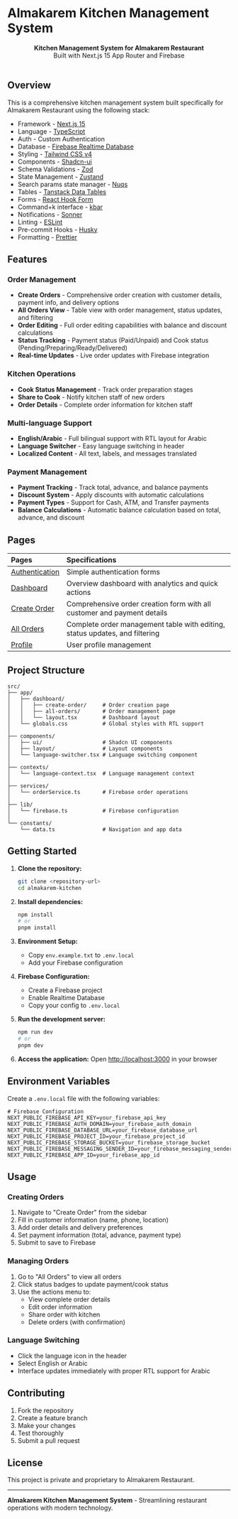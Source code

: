 # Almakarem Kitchen Management System

<div align="center"><strong>Kitchen Management System for Almakarem Restaurant</strong></div>
<div align="center">Built with Next.js 15 App Router and Firebase</div>
<br />

## Overview

This is a comprehensive kitchen management system built specifically for Almakarem Restaurant using the following stack:

- Framework - [Next.js 15](https://nextjs.org/15)
- Language - [TypeScript](https://www.typescriptlang.org)
- Auth - Custom Authentication
- Database - [Firebase Realtime Database](https://firebase.google.com/docs/database)
- Styling - [Tailwind CSS v4](https://tailwindcss.com)
- Components - [Shadcn-ui](https://ui.shadcn.com)
- Schema Validations - [Zod](https://zod.dev)
- State Management - [Zustand](https://zustand-demo.pmnd.rs)
- Search params state manager - [Nuqs](https://nuqs.47ng.com/)
- Tables - [Tanstack Data Tables](https://ui.shadcn.com/docs/components/data-table)
- Forms - [React Hook Form](https://ui.shadcn.com/docs/components/form)
- Command+k interface - [kbar](https://kbar.vercel.app/)
- Notifications - [Sonner](https://sonner.emilkowal.ski/)
- Linting - [ESLint](https://eslint.org)
- Pre-commit Hooks - [Husky](https://typicode.github.io/husky/)
- Formatting - [Prettier](https://prettier.io)

## Features

### Order Management
- **Create Orders** - Comprehensive order creation with customer details, payment info, and delivery options
- **All Orders View** - Table view with order management, status updates, and filtering
- **Order Editing** - Full order editing capabilities with balance and discount calculations
- **Status Tracking** - Payment status (Paid/Unpaid) and Cook status (Pending/Preparing/Ready/Delivered)
- **Real-time Updates** - Live order updates with Firebase integration

### Kitchen Operations
- **Cook Status Management** - Track order preparation stages
- **Share to Cook** - Notify kitchen staff of new orders
- **Order Details** - Complete order information for kitchen staff

### Multi-language Support
- **English/Arabic** - Full bilingual support with RTL layout for Arabic
- **Language Switcher** - Easy language switching in header
- **Localized Content** - All text, labels, and messages translated

### Payment Management
- **Payment Tracking** - Track total, advance, and balance payments
- **Discount System** - Apply discounts with automatic calculations
- **Payment Types** - Support for Cash, ATM, and Transfer payments
- **Balance Calculations** - Automatic balance calculation based on total, advance, and discount

## Pages

| Pages | Specifications |
| :---- | :------------- |
| [Authentication](./src/app/auth) | Simple authentication forms |
| [Dashboard](./src/app/dashboard/overview) | Overview dashboard with analytics and quick actions |
| [Create Order](./src/app/dashboard/create-order) | Comprehensive order creation form with all customer and payment details |
| [All Orders](./src/app/dashboard/all-orders) | Complete order management table with editing, status updates, and filtering |
| [Profile](./src/app/dashboard/profile) | User profile management |

## Project Structure

```plaintext
src/
├── app/
│   ├── dashboard/
│   │   ├── create-order/     # Order creation page
│   │   ├── all-orders/       # Order management page
│   │   └── layout.tsx        # Dashboard layout
│   └── globals.css           # Global styles with RTL support
│
├── components/
│   ├── ui/                   # Shadcn UI components
│   ├── layout/               # Layout components
│   └── language-switcher.tsx # Language switching component
│
├── contexts/
│   └── language-context.tsx  # Language management context
│
├── services/
│   └── orderService.ts       # Firebase order operations
│
├── lib/
│   └── firebase.ts           # Firebase configuration
│
└── constants/
    └── data.ts               # Navigation and app data
```

## Getting Started

1. **Clone the repository:**
   ```bash
   git clone <repository-url>
   cd almakarem-kitchen
   ```

2. **Install dependencies:**
   ```bash
   npm install
   # or
   pnpm install
   ```

3. **Environment Setup:**
   - Copy `env.example.txt` to `.env.local`
   - Add your Firebase configuration

4. **Firebase Configuration:**
   - Create a Firebase project
   - Enable Realtime Database
   - Copy your config to `.env.local`

5. **Run the development server:**
   ```bash
   npm run dev
   # or
   pnpm dev
   ```

6. **Access the application:**
   Open [http://localhost:3000](http://localhost:3000) in your browser

## Environment Variables

Create a `.env.local` file with the following variables:

```env
# Firebase Configuration
NEXT_PUBLIC_FIREBASE_API_KEY=your_firebase_api_key
NEXT_PUBLIC_FIREBASE_AUTH_DOMAIN=your_firebase_auth_domain
NEXT_PUBLIC_FIREBASE_DATABASE_URL=your_firebase_database_url
NEXT_PUBLIC_FIREBASE_PROJECT_ID=your_firebase_project_id
NEXT_PUBLIC_FIREBASE_STORAGE_BUCKET=your_firebase_storage_bucket
NEXT_PUBLIC_FIREBASE_MESSAGING_SENDER_ID=your_firebase_messaging_sender_id
NEXT_PUBLIC_FIREBASE_APP_ID=your_firebase_app_id
```

## Usage

### Creating Orders
1. Navigate to "Create Order" from the sidebar
2. Fill in customer information (name, phone, location)
3. Add order details and delivery preferences
4. Set payment information (total, advance, payment type)
5. Submit to save to Firebase

### Managing Orders
1. Go to "All Orders" to view all orders
2. Click status badges to update payment/cook status
3. Use the actions menu to:
   - View complete order details
   - Edit order information
   - Share order with kitchen
   - Delete orders (with confirmation)

### Language Switching
- Click the language icon in the header
- Select English or Arabic
- Interface updates immediately with proper RTL support for Arabic

## Contributing

1. Fork the repository
2. Create a feature branch
3. Make your changes
4. Test thoroughly
5. Submit a pull request

## License

This project is private and proprietary to Almakarem Restaurant.

---

**Almakarem Kitchen Management System** - Streamlining restaurant operations with modern technology.